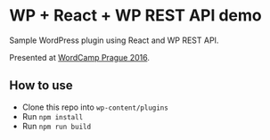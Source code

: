 # WP + React + WP REST API demo

Sample WordPress plugin using React and WP REST API.

Presented at [WordCamp Prague 2016](https://2016.prague.wordcamp.org/).


## How to use

 - Clone this repo into `wp-content/plugins`
 - Run `npm install`
 - Run `npm run build`
